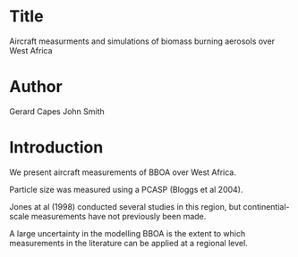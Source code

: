 # Title
Aircraft measurments and simulations of biomass burning aerosols over West Africa

# Author
Gerard Capes
John Smith

# Introduction
We present aircraft measurements of BBOA over West Africa.

Particle size was measured using a PCASP (Bloggs et al 2004).

Jones at al (1998) conducted several studies in this region, but continential-scale measurements have not previously been made.

A large uncertainty in the modelling BBOA is the extent to which measurements in the literature can be applied at a regional level.
